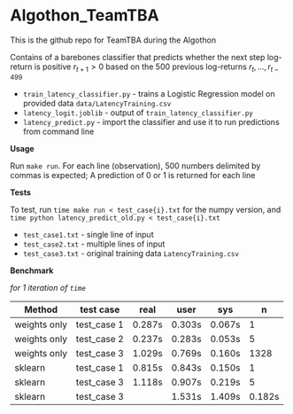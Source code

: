 # Algothon_TeamTBA

This is the github repo for TeamTBA during the Algothon 

Contains of a barebones classifier that predicts whether the next step log-return is positive $r_{t + 1} > 0$ based on the 500 previous log-returns $r_{t} , \ldots, r_{t - 499}$

+ `train_latency_classifier.py` - trains a Logistic Regression model on provided data `data/LatencyTraining.csv`
+ `latency_logit.joblib` - output of `train_latency_classifier.py`
+ `latency_predict.py` - import the classifier and use it to run predictions from command line

**Usage**

Run `make run`. For each line (observation), 500 numbers delimited by commas is expected; A prediction of 0 or 1 is returned for each line

**Tests**

To test, run `time make run < test_case{i}.txt` for the numpy version, and `time python latency_predict_old.py < test_case{i}.txt`

+ `test_case1.txt` - single line of input
+ `test_case2.txt` - multiple lines of input
+ `test_case3.txt` - original training data `LatencyTraining.csv`

**Benchmark**

*for 1 iteration of `time`*

| Method | test case | real | user | sys| n |
| -- | -- | -- | -- | -- | -- |
| weights only | test_case 1 | 0.287s |0.303s |0.067s | 1 | 
| weights only | test_case 2 | 0.237s | 0.283s | 0.053s | 5 |
| weights only | test_case 3 | 1.029s | 0.769s | 0.160s| 1328 |
| sklearn | test_case 1 | 0.815s | 0.843s | 0.150s| 1 | 
| sklearn | test_case 3 | 1.118s |0.907s |0.219s | 5 |
| sklearn | test_case 3 | |1.531s |1.409s |0.182s | 1328 |



